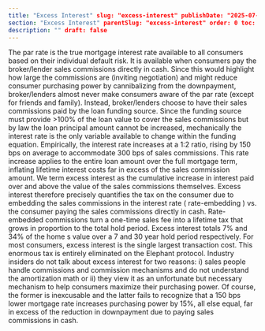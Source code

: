 ```yaml
---
title: "Excess Interest" slug: "excess-interest" publishDate: "2025-07-08" chapter: "Excess Interest"
section: "Excess Interest" parentSlug: "excess-interest" order: 0 toc: true
description: "" draft: false
---
```

The par rate is the true mortgage interest rate available to all consumers based on their individual default risk. It is available when consumers pay the broker/lender sales commissions directly in cash. Since this would highlight how large the commissions are (inviting negotiation) and might reduce consumer purchasing power by cannibalizing from the downpayment, broker/lenders almost never make consumers aware of the par rate (except for friends and family). Instead, broker/lenders choose to have their sales commissions paid by the loan funding source.
Since the funding source must provide $>$<!-- -->100% of the loan value to cover the sales commissions but by law the loan principal amount cannot be increased, mechanically the interest rate is the only variable available to change within the funding equation.
Empirically, the interest rate increases at a 1:2 ratio, rising by 150 bps on average to accommodate 300 bps of sales commissions. This rate increase applies to the entire loan amount over the full mortgage term, inflating lifetime interest costs far in excess of the sales commission amount.
We term excess interest as the cumulative increase in interest paid over and above the value of the sales commissions themselves. Excess interest therefore precisely quantifies the tax on the consumer due to embedding the sales commissions in the interest rate ( rate-embedding ) vs. the consumer paying the sales commissions directly in cash.
Rate-embedded commissions turn a one-time sales fee into a lifetime tax that grows in proportion to the total hold period. Excess interest totals 7% and 34% of the home s value over a 7 and 30 year hold period respectively. For most consumers, excess interest is the single largest transaction cost. This enormous tax is entirely eliminated on the Elephant protocol.
Industry insiders do not talk about excess interest for two reasons: i) sales people handle commissions and commission mechanisms and do not understand the amortization math or ii) they view it as an unfortunate but necessary mechanism to help consumers maximize their purchasing power. Of course, the former is inexcusable and the latter fails to recognize that a 150 bps lower mortgage rate increases purchasing power by 15%, all else equal, far in excess of the reduction in downpayment due to paying sales commissions in cash.